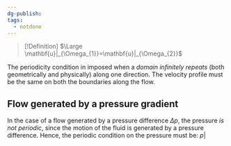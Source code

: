 ```yaml
---
dg-publish: 
tags:
  - notdone
---
```

>[!Definition]
>$\Large \mathbf{u}|_{\Omega_{1}}=\mathbf{u}|_{\Omega_{2}}$

The periodicity condition in imposed when a *domain infinitely repeats* (both geometrically and physically) along one direction. The velocity profile must be the same on both the boundaries along the flow.

## Flow generated by a pressure gradient
In the case of a flow generated by a pressure difference $\Delta p$, the pressure *is not periodic*, since the motion of the fluid is generated by a pressure difference.
Hence, the periodic condition on the pressure must be:
$p|_{}$

